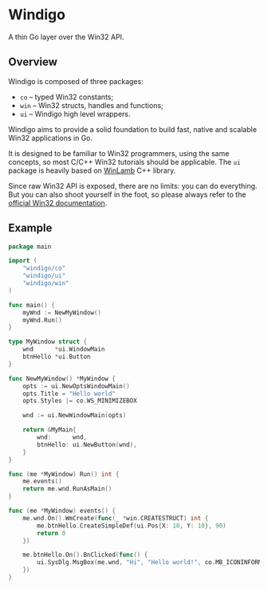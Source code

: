 # Windigo

A thin Go layer over the Win32 API.

## Overview

Windigo is composed of three packages:

* `co` – typed Win32 constants;
* `win` – Win32 structs, handles and functions;
* `ui` – Windigo high level wrappers.

Windigo aims to provide a solid foundation to build fast, native and scalable Win32 applications in Go.

It is designed to be familiar to Win32 programmers, using the same concepts, so most C/C++ Win32 tutorials should be applicable. The `ui` package is heavily based on [WinLamb](https://github.com/rodrigocfd/winlamb) C++ library.

Since raw Win32 API is exposed, there are no limits: you can do everything. But you can also shoot yourself in the foot, so please always refer to the [official Win32 documentation](https://docs.microsoft.com/en-us/windows/win32/).

## Example

```go
package main

import (
    "windigo/co"
    "windigo/ui"
    "windigo/win"
)

func main() {
    myWnd := NewMyWindow()
    myWnd.Run()
}

type MyWindow struct {
    wnd      *ui.WindowMain
    btnHello *ui.Button
}

func NewMyWindow() *MyWindow {
    opts := ui.NewOptsWindowMain()
    opts.Title = "Hello world"
    opts.Styles |= co.WS_MINIMIZEBOX

    wnd := ui.NewWindowMain(opts)

    return &MyMain{
        wnd:      wnd,
        btnHello: ui.NewButton(wnd),
    }
}

func (me *MyWindow) Run() int {
    me.events()
    return me.wnd.RunAsMain()
}

func (me *MyWindow) events() {
    me.wnd.On().WmCreate(func(_ *win.CREATESTRUCT) int {
        me.btnHello.CreateSimpleDef(ui.Pos{X: 10, Y: 10}, 90)
        return 0
    })

    me.btnHello.On().BnClicked(func() {
        ui.SysDlg.MsgBox(me.wnd, "Hi", "Hello world!", co.MB_ICONINFORMATION)
    })
}
```